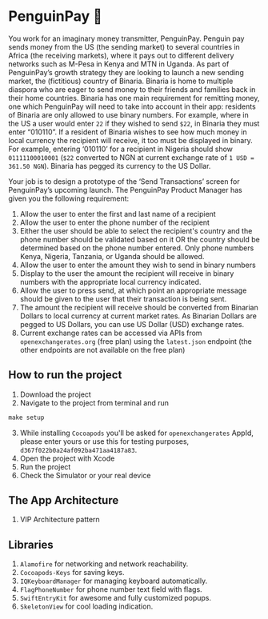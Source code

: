 # PenguinPay 🐧

You work for an imaginary money transmitter, PenguinPay.
Penguin pay sends money from the US (the sending market) to several countries in Africa (the receiving markets),
where it pays out to different delivery networks such as M-Pesa in Kenya and MTN in Uganda. As part of PenguinPay’s growth
strategy they are looking to launch a new sending market, the (fictitious) country of Binaria.
Binaria is home to multiple diaspora who are eager to send money to their friends and families back in their home countries.
Binaria has one main requirement for remitting money, one which PenguinPay will need to take into account in their app: residents of Binaria are only allowed to use binary numbers.
For example, where in the US a user would enter `22` if they wished to send `$22`, in Binaria they must enter “010110”. If a resident of Binaria wishes to see how much money in local currency the recipient will receive, it too must be displayed in binary. For example, entering ‘010110’ for a recipient in Nigeria should show `01111100010001` (`$22` converted to NGN at current exchange rate of `1 USD = 361.50 NGN`). Binaria has pegged its currency to the US Dollar.

Your job is to design a prototype of the ‘Send Transactions’ screen for PenguinPay’s upcoming launch. The PenguinPay Product Manager has given you the following requirement:
1. Allow the user to enter the first and last name of a recipient
2. Allow the user to enter the phone number of the recipient
3. Either the user should be able to select the recipient's country and the phone number
should be validated based on it OR the country should be determined based on the phone number entered. Only phone numbers Kenya, Nigeria, Tanzania, or Uganda should be allowed.
4. Allow the user to enter the amount they wish to send in binary numbers
5. Display to the user the amount the recipient will receive in binary numbers with the
appropriate local currency indicated.
6. Allow the user to press send, at which point an appropriate message should be given to
the user that their transaction is being sent.
7. The amount the recipient will receive should be converted from Binarian Dollars to local
currency at current market rates. As Binarian Dollars are pegged to US Dollars, you can use US Dollar (USD) exchange rates.
8. Current exchange rates can be accessed via APIs from `openexchangerates.org` (free plan) using the `latest.json` endpoint (the other endpoints are not available on the free plan)

## How to run the project

 1. Download the project
 2. Navigate to the project from terminal and run 
 ```swift
 make setup
 ```
 3. While installing `Cocoapods` you'll be asked for `openexchangerates` AppId, please enter yours or use this for testing purposes, `d367f022b0a24af092ba471aa4187a83`.
 4. Open the project with Xcode
 5. Run the project
 6. Check the Simulator or your real device

## The App Architecture

 1. VIP Architecture pattern
 
 ## Libraries
 
 1. `Alamofire` for networking and network reachability.
 2. `Cocoapods-Keys` for saving keys.
 3. `IQKeyboardManager` for managing keyboard automatically. 
 4. `FlagPhoneNumber` for phone number text field with flags.
 5. `SwiftEntryKit` for awesome and fully customized popups.
 6. `SkeletonView` for cool loading indication.
